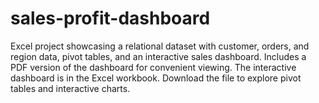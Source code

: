 # sales-profit-dashboard
Excel project showcasing a relational dataset with customer, orders, and region data, pivot tables, and an interactive sales dashboard. Includes a PDF version of the dashboard for convenient viewing.  The interactive dashboard is in the Excel workbook. Download the file to explore pivot tables and interactive charts.

